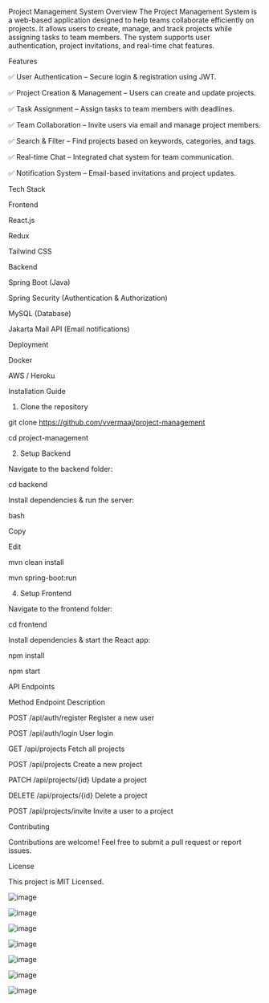 Project Management System
Overview
The Project Management System is a web-based application designed to help teams collaborate efficiently on projects. It allows users to create, manage, and track projects while assigning tasks to team members. The system supports user authentication, project invitations, and real-time chat features.

Features

✅ User Authentication – Secure login & registration using JWT.

✅ Project Creation & Management – Users can create and update projects.

✅ Task Assignment – Assign tasks to team members with deadlines.

✅ Team Collaboration – Invite users via email and manage project members.

✅ Search & Filter – Find projects based on keywords, categories, and tags.

✅ Real-time Chat – Integrated chat system for team communication.

✅ Notification System – Email-based invitations and project updates.

Tech Stack

Frontend

React.js

Redux

Tailwind CSS

Backend

Spring Boot (Java)

Spring Security (Authentication & Authorization)

MySQL (Database)

Jakarta Mail API (Email notifications)

Deployment

Docker

AWS / Heroku

Installation Guide

1. Clone the repository



git clone https://github.com/vvermaaj/project-management

cd project-management

2. Setup Backend
   
Navigate to the backend folder:

cd backend

Install dependencies & run the server:

bash

Copy

Edit

mvn clean install

mvn spring-boot:run

4. Setup Frontend
   
Navigate to the frontend folder:


cd frontend

Install dependencies & start the React app:

npm install

npm start

API Endpoints

Method	Endpoint	Description

POST	/api/auth/register	Register a new user

POST	/api/auth/login	User login

GET	/api/projects	Fetch all projects

POST	/api/projects	Create a new project

PATCH	/api/projects/{id}	Update a project

DELETE	/api/projects/{id}	Delete a project

POST	/api/projects/invite	Invite a user to a project

Contributing

Contributions are welcome! Feel free to submit a pull request or report issues.

License

This project is MIT Licensed.





![image](https://github.com/user-attachments/assets/4fceabb6-6ee3-42b7-be4f-de2aada838df)

![image](https://github.com/user-attachments/assets/476cbb02-9e30-4666-bd4d-829ea5fb7b71)

![image](https://github.com/user-attachments/assets/347d900e-42d5-47e2-9889-56b2e5b93887)

![image](https://github.com/user-attachments/assets/14badffe-bb63-4214-99c5-dd11aaec7a34)

![image](https://github.com/user-attachments/assets/f97de571-c59b-4b9f-8729-1ca2ebee55a7)

![image](https://github.com/user-attachments/assets/f754593d-9139-4eec-94b1-5c1f981d4479)

![image](https://github.com/user-attachments/assets/26a8d256-9c82-401f-b092-26c4c53e40ae)












